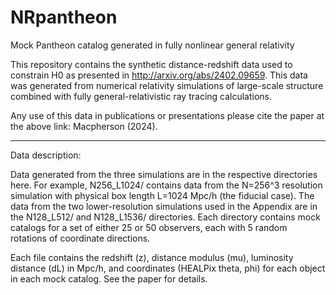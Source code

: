 # NRpantheon
Mock Pantheon catalog generated in fully nonlinear general relativity

This repository contains the synthetic distance-redshift data used to constrain H0 as presented in http://arxiv.org/abs/2402.09659. This data was generated from numerical relativity simulations of large-scale structure combined with fully general-relativistic ray tracing calculations. 

Any use of this data in publications or presentations please cite the paper at the above link: Macpherson (2024). 

----

Data description:

Data generated from the three simulations are in the respective directories here. For example, N256_L1024/ contains data from the N=256^3 resolution simulation with physical box length L=1024 Mpc/h (the fiducial case). 
The data from the two lower-resolution simulations used in the Appendix are in the N128_L512/ and N128_L1536/ directories. 
Each directory contains mock catalogs for a set of either 25 or 50 observers, each with 5 random rotations of coordinate directions.

Each file contains the redshift (z), distance modulus (mu), luminosity distance (dL) in Mpc/h, and coordinates (HEALPix theta, phi) for each object in each mock catalog. 
See the paper for details. 
